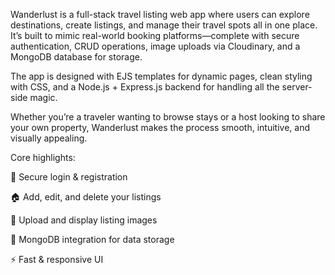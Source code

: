 Wanderlust is a full-stack travel listing web app where users can explore destinations, create listings, and manage their travel spots all in one place.
It’s built to mimic real-world booking platforms—complete with secure authentication, CRUD operations, image uploads via Cloudinary, and a MongoDB database for storage.

The app is designed with EJS templates for dynamic pages, clean styling with CSS, and a Node.js + Express.js backend for handling all the server-side magic.

Whether you’re a traveler wanting to browse stays or a host looking to share your own property, Wanderlust makes the process smooth, intuitive, and visually appealing.

Core highlights:

🔐 Secure login & registration

🏠 Add, edit, and delete your listings

📸 Upload and display listing images

📂 MongoDB integration for data storage

⚡ Fast & responsive UI
